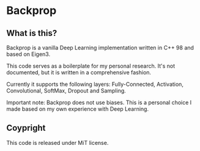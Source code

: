 # Backprop

## What is this?

Backprop is a vanilla Deep Learning implementation written in C++ 98 and based on Eigen3.

This code serves as a boilerplate for my personal research. It's not documented, but it is written in a comprehensive fashion.

Currently it supports the following layers: Fully-Connected, Activation, Convolutional, SoftMax, Dropout and Sampling.

Important note: Backprop does not use biases. This is a personal choice I made based on my own experience with Deep Learning.

## Coypright

This code is released under MiT license.

